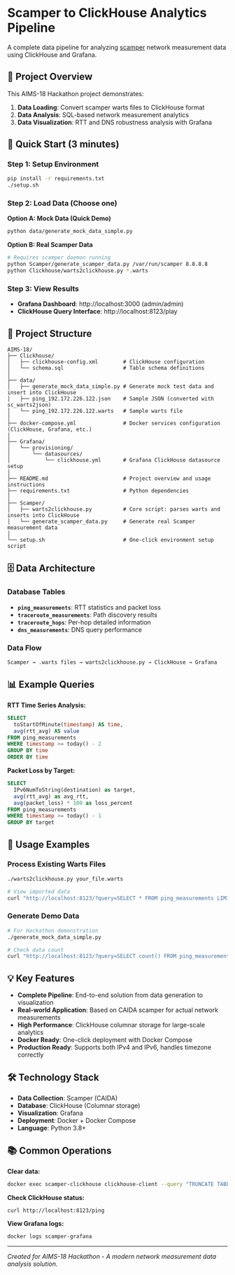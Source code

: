 # Scamper to ClickHouse Analytics Pipeline

A complete data pipeline for analyzing [scamper](https://www.caida.org/catalog/software/scamper/) network measurement data using ClickHouse and Grafana.

## 🎯 Project Overview

This AIMS-18 Hackathon project demonstrates:
1. **Data Loading**: Convert scamper warts files to ClickHouse format
2. **Data Analysis**: SQL-based network measurement analytics
3. **Data Visualization**: RTT and DNS robustness analysis with Grafana

## 🚀 Quick Start (3 minutes)

### Step 1: Setup Environment
```bash
pip install -r requirements.txt
./setup.sh
```

### Step 2: Load Data (Choose one)

**Option A: Mock Data (Quick Demo)**
```bash
python data/generate_mock_data_simple.py
```

**Option B: Real Scamper Data**
```bash
# Requires scamper daemon running
python Scamper/generate_scamper_data.py /var/run/scamper 8.8.8.8
python Clickhouse/warts2clickhouse.py *.warts
```

### Step 3: View Results
- **Grafana Dashboard**: http://localhost:3000 (admin/admin)
- **ClickHouse Query Interface**: http://localhost:8123/play

## 📁 Project Structure

```
AIMS-18/
├── Clickhouse/
│   ├── clickhouse-config.xml        # ClickHouse configuration
│   └── schema.sql                   # Table schema definitions
│
├── data/
│   ├── generate_mock_data_simple.py # Generate mock test data and insert into ClickHouse
│   ├── ping_192.172.226.122.json    # Sample JSON (converted with sc_warts2json)
│   └── ping_192.172.226.122.warts   # Sample warts file
│
├── docker-compose.yml               # Docker services configuration (ClickHouse, Grafana, etc.)
│
├── Grafana/
│   └── provisioning/
│       └── datasources/
│           └── clickhouse.yml       # Grafana ClickHouse datasource setup
│
├── README.md                        # Project overview and usage instructions
├── requirements.txt                 # Python dependencies
│
├── Scamper/
│   ├── warts2clickhouse.py          # Core script: parses warts and inserts into ClickHouse
│   └── generate_scamper_data.py     # Generate real Scamper measurement data
│
└── setup.sh                         # One-click environment setup script
```

## 🗄️ Data Architecture

### Database Tables
- **`ping_measurements`**: RTT statistics and packet loss
- **`traceroute_measurements`**: Path discovery results
- **`traceroute_hops`**: Per-hop detailed information
- **`dns_measurements`**: DNS query performance

### Data Flow
```
Scamper → .warts files → warts2clickhouse.py → ClickHouse → Grafana
```

## 📊 Example Queries

**RTT Time Series Analysis:**
```sql
SELECT
  toStartOfMinute(timestamp) AS time,
  avg(rtt_avg) AS value
FROM ping_measurements
WHERE timestamp >= today() - 2
GROUP BY time
ORDER BY time
```

**Packet Loss by Target:**
```sql
SELECT
  IPv6NumToString(destination) as target,
  avg(rtt_avg) as avg_rtt,
  avg(packet_loss) * 100 as loss_percent
FROM ping_measurements
WHERE timestamp >= today() - 1
GROUP BY target
```

## 🔧 Usage Examples

### Process Existing Warts Files
```bash
./warts2clickhouse.py your_file.warts

# View imported data
curl "http://localhost:8123/?query=SELECT * FROM ping_measurements LIMIT 10"
```

### Generate Demo Data
```bash
# For Hackathon demonstration
./generate_mock_data_simple.py

# Check data count
curl "http://localhost:8123/?query=SELECT count() FROM ping_measurements"
```

## 💡 Key Features

- **Complete Pipeline**: End-to-end solution from data generation to visualization
- **Real-world Application**: Based on CAIDA scamper for actual network measurements
- **High Performance**: ClickHouse columnar storage for large-scale analytics
- **Docker Ready**: One-click deployment with Docker Compose
- **Production Ready**: Supports both IPv4 and IPv6, handles timezone correctly

## 🛠️ Technology Stack

- **Data Collection**: Scamper (CAIDA)
- **Database**: ClickHouse (Columnar storage)
- **Visualization**: Grafana
- **Deployment**: Docker + Docker Compose
- **Language**: Python 3.8+

## 📚 Common Operations

**Clear data:**
```bash
docker exec scamper-clickhouse clickhouse-client --query "TRUNCATE TABLE ping_measurements"
```

**Check ClickHouse status:**
```bash
curl http://localhost:8123/ping
```

**View Grafana logs:**
```bash
docker logs scamper-grafana
```

---

*Created for AIMS-18 Hackathon - A modern network measurement data analysis solution.*
